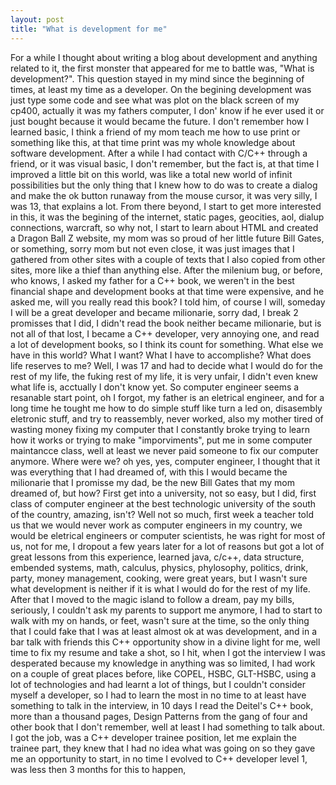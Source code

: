 ```yaml
---
layout: post
title: "What is development for me"
---
```


For a while I thought about writing a blog about development and anything related to it, the first monster that appeared
 for me to battle was, "What is development?". This question stayed in my mind since the beginning of times, at least my
 time as a developer.
 On the begining development was just type some code and see what was plot on the black screen of my cp400,
 actually it was my fathers computer, I don' know if he ever used it or just bought because it would became the future.
 I don't remember how I learned basic, I think a friend of my mom teach me how to use print or something like this, at that time
 print was my whole knowledge about software development.
 After a while I had contact with C/C++ through a friend, or it was visual basic, I don't remember, but the fact is, at that time
 I improved a little bit on this world, was like a total new world of infinit possibilities but the only thing that I knew how to do
 was to create a dialog and make the ok button runaway from the mouse cursor, it was very silly, I was 13, that explains a lot.
 From there beyond, I start to get more interested in this, it was the begining of the internet, static pages, geocities, aol,
 dialup connections, warcraft, so why not, I start to learn about HTML and created a Dragon Ball Z website, my mom was so proud
 of her little future Bill Gates, or something, sorry mom but not even close, it was just images that I gathered from other sites
 with a couple of texts that I also copied from other sites, more like a thief than anything else.
 After the milenium bug, or before, who knows, I asked my father for a C++ book, we weren't in the best financial shape and development
 books at that time were expensive, and he asked me, will you really read this book? I told him, of course I will, someday I will be a
 great developer and became milionarie, sorry dad, I break 2 promisses that I did, I didn't read the book neither became milionarie,
 but is not all of that lost, I became a C++ developer, very annoying one, and read a lot of development books, so I think its count for something.
 What else we have in this world? What I want? What I have to accomplishe? What does life reserves to me? Well, I was 17 and had to decide
 what I would do for the rest of my life, the fuking rest of my life, it is very unfair, I didn't even knew what life is, acctually I don't know yet.
 So computer engineer seems a resanable start point, oh I forgot, my father is an eletrical engineer, and for a long time he tought me how
 to do simple stuff like turn a led on, disasembly eletronic stuff, and try to reassembly, never worked, also my mother tired of wasting money
 fixing my computer that I constantly broke trying to learn how it works or trying to make "imporviments", put me in some computer maintancce class,
 well at least we never paid someone to fix our computer anymore. Where were we? oh yes, yes, computer engineer, I thought that it was everything that
 I had dreamed of, with this I would became the milionarie that I promisse my dad, be the new Bill Gates that my mom dreamed of, but how?
 First get into a university, not so easy, but I did, first class of computer engineer at the best technologic university of the south of the country,
 amazing, isn't? Well not so much, first week a teacher told us that we would never work as computer engineers in my country, we would be eletrical engineers
 or computer scientists, he was right for most of us, not for me, I dropout a few years later for a lot of reasons but got a lot of great lessons
 from this experience, learned java, c/c++, data structure, embended systems, math, calculus, physics, phylosophy, politics, drink, party,
 money management, cooking, were great years, but I wasn't sure what development is neither if it is what I would do for the rest of my life.
 After that I moved to the magic island to follow a dream, pay my bills, seriously, I couldn't ask my parents to support me anymore,
 I had to start to walk with my on hands, or feet, wasn't sure at the time, so the only thing that I could fake that I was at least almost
 ok at was development, and in a bar talk with friends this C++ opportunity show in a divine light for me, well time to fix my resume
 and take a shot, so I hit, when I got the interview I was desperated because my knowledge in anything was so limited, I had work on a couple of
 great places before, like COPEL, HSBC, GLT-HSBC, using a lot of technologies and had learnt a lot of things, but I couldn't consider myself
 a developer, so I had to learn the most in no time to at least have something to talk in the interview, in 10 days I read the Deitel's C++ book,
 more than a thousand pages, Design Patterns from the gang of four and other book that I don't remember, well at least I had something to talk about.
 I got the job, was a C++ developer trainee position, let me explain the trainee part, they knew that I had no idea what was going on so they gave
 me an opportunity to start, in no time I evolved to C++ developer level 1, was less then 3 months for this to happen,

